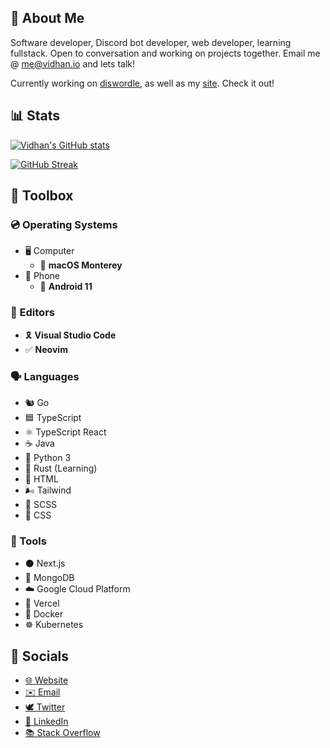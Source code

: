 ## 👋 About Me

Software developer, Discord bot developer, web developer, learning fullstack. Open to conversation and working on projects together. Email me @ [me@vidhan.io](mailto:me@vidhan.io) and lets talk!

Currently working on [diswordle](https://github.com/vidhanio/diswordle), as well as my [site](https://github.com/vidhanio/site). Check it out!

## 📊 Stats

[![Vidhan's GitHub stats](https://github-readme-stats.vercel.app/api?username=vidhanio&count_private=true&include_all_commits=true&show_icons=true)](https://github-readme-stats.vercel.app/api?username=vidhanio&count_private=true&include_all_commits=true&show_icons=truey)

[![GitHub Streak](https://github-readme-streak-stats.herokuapp.com/?user=vidhanio)](https://github-readme-streak-stats.herokuapp.com/?user=vidhanio)

## 🧰 Toolbox

### 💿 Operating Systems

* 🖥️ Computer
  * 🍎 **macOS Monterey**
* 📱 Phone
  * 🤖 **Android 11**

### 📝 Editors

* 🎗️ **Visual Studio Code**
* ✅ **Neovim**

### 🗣️ Languages

* 🐿️ Go
* 🟦 TypeScript
* ⚛️ TypeScript React
* ☕️ Java
* 🐍 Python 3
* 🦀 Rust (Learning)
* 📄 HTML
* 🌬 Tailwind
* 💞 SCSS
* 🎨 CSS

### 🔧 Tools

* ⚫️ Next.js
* 🍃 MongoDB
* ☁️ Google Cloud Platform
* 🔼 Vercel
* 🐳 Docker
* ☸️ Kubernetes

## 💬 Socials

* [🌐 Website](https://vidhan.io)
* [✉️ Email](mailto:me@vidhan.io)
* [🕊 Twitter](https://twitter.com/vidhanio)
* [💼 LinkedIn](https://www.linkedin.com/in/vidhanio/)
* [📚 Stack Overflow](https://stackoverflow.com/users/6878838/vidhan)
